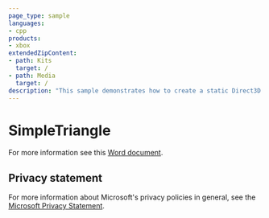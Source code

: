 ```yaml
---
page_type: sample
languages:
- cpp
products:
- xbox
extendedZipContent:
- path: Kits
  target: /
- path: Media
  target: /
description: "This sample demonstrates how to create a static Direct3D 12 vertex buffer to render a triangle on screen on Xbox."
---
```


# SimpleTriangle

For more information see this [Word document](https://github.com/microsoft/Xbox-GDK-Samples/blob/main/Samples/IntroGraphics/SimpleTriangle/Readme.docx).

## Privacy statement

For more information about Microsoft's privacy policies in general, see the [Microsoft Privacy Statement](https://privacy.microsoft.com/privacystatement/).
